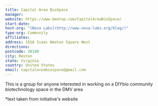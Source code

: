 ```yaml
---
title: Capital Area BioSpace
manager:
website: https://www.meetup.com/CapitalAreaBioSpace/
start-date:
host-org: "[Nova Labs](http://www.nova-labs.org/blog/)"
type-org: Community
affiliates:
address: 1916 Isaac Newton Square West
directions:
postcode: 20190
city: Reston
state: Virginia
country: United States
email: capitalareabiospace@gmail.com
---
```


This is a group for anyone interested in working on a DIYbio community biotechnology space in the DMV area


\*text taken from initiative's website
